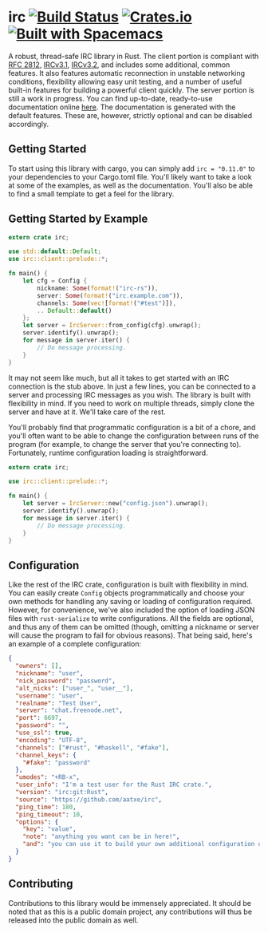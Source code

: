 # irc [![Build Status](https://travis-ci.org/aatxe/irc.svg?branch=master)](https://travis-ci.org/aatxe/irc) [![Crates.io](https://img.shields.io/crates/v/irc.svg)](https://crates.io/crates/irc) [![Built with Spacemacs](https://cdn.rawgit.com/syl20bnr/spacemacs/442d025779da2f62fc86c2082703697714db6514/assets/spacemacs-badge.svg)](http://spacemacs.org) #
A robust, thread-safe IRC library in Rust. The client portion is compliant with
[RFC 2812](http://tools.ietf.org/html/rfc2812), [IRCv3.1](http://ircv3.net/irc/3.1.html),
[IRCv3.2](http://ircv3.net/irc/3.2.html), and includes some additional, common features. It also
features automatic reconnection in unstable networking conditions, flexibility allowing easy unit
testing, and a number of useful built-in features for building a powerful client quickly. The
server portion is still a work in progress. You can find up-to-date, ready-to-use documentation
online [here](http://aatxe.github.io/irc/irc/). The documentation is generated with the default
features. These are, however, strictly optional and can be disabled accordingly.

## Getting Started ##

To start using this library with cargo, you can simply add `irc = "0.11.0"` to your dependencies to
your Cargo.toml file. You'll likely want to take a look at some of the examples, as well as the
documentation. You'll also be able to find a small template to get a feel for the library.

## Getting Started by Example ##

```rust
extern crate irc;

use std::default::Default;
use irc::client::prelude::*;

fn main() {
    let cfg = Config {
        nickname: Some(format!("irc-rs")),
        server: Some(format!("irc.example.com")),
        channels: Some(vec![format!("#test")]),
        .. Default::default()
    };
    let server = IrcServer::from_config(cfg).unwrap();
    server.identify().unwrap();
    for message in server.iter() {
        // Do message processing.
    }
}
```

It may not seem like much, but all it takes to get started with an IRC connection is the stub
above. In just a few lines, you can be connected to a server and processing IRC messages as you
wish. The library is built with flexibility in mind. If you need to work on multiple threads,
simply clone the server and have at it. We'll take care of the rest.

You'll probably find that programmatic configuration is a bit of a chore, and you'll often want to
be able to change the configuration between runs of the program (for example, to change the server
that you're connecting to). Fortunately, runtime configuration loading is straightforward.

```rust
extern crate irc;

use irc::client::prelude::*;

fn main() {
    let server = IrcServer::new("config.json").unwrap();
    server.identify().unwrap();
    for message in server.iter() {
        // Do message processing.
    }
}
```

## Configuration ##

Like the rest of the IRC crate, configuration is built with flexibility in mind. You can easily
create `Config` objects programmatically and choose your own methods for handling any saving or
loading of configuration required. However, for convenience, we've also included the option of
loading JSON files with `rust-serialize` to write configurations. All the fields are optional, and
thus any of them can be omitted (though, omitting a nickname or server will cause the program to
fail for obvious reasons). That being said, here's an example of a complete configuration:

```json
{
  "owners": [],
  "nickname": "user",
  "nick_password": "password",
  "alt_nicks": ["user_", "user__"],
  "username": "user",
  "realname": "Test User",
  "server": "chat.freenode.net",
  "port": 6697,
  "password": "",
  "use_ssl": true,
  "encoding": "UTF-8",
  "channels": ["#rust", "#haskell", "#fake"],
  "channel_keys": {
    "#fake": "password"
  },
  "umodes": "+RB-x",
  "user_info": "I'm a test user for the Rust IRC crate.",
  "version": "irc:git:Rust",
  "source": "https://github.com/aatxe/irc",
  "ping_time": 180,
  "ping_timeout": 10,
  "options": {
    "key": "value",
    "note": "anything you want can be in here!",
    "and": "you can use it to build your own additional configuration options."
  }
}

```

## Contributing ##
Contributions to this library would be immensely appreciated. It should be noted that as this is a
public domain project, any contributions will thus be released into the public domain as well.
